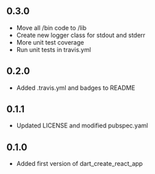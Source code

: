 ## 0.3.0
- Move all /bin code to /lib
- Create new logger class for stdout and stderr
- More unit test coverage
- Run unit tests in travis.yml

## 0.2.0
- Added .travis.yml and badges to README

## 0.1.1
- Updated LICENSE and modified pubspec.yaml

## 0.1.0
- Added first version of dart_create_react_app